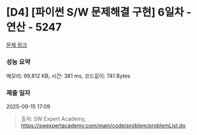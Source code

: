 # [D4] [파이썬 S/W 문제해결 구현] 6일차 - 연산 - 5247 

[문제 링크](https://swexpertacademy.com/main/code/problem/problemDetail.do?contestProbId=AWUS1FaKImUDFAVT) 

### 성능 요약

메모리: 99,812 KB, 시간: 381 ms, 코드길이: 741 Bytes

### 제출 일자

2025-09-15 17:09



> 출처: SW Expert Academy, https://swexpertacademy.com/main/code/problem/problemList.do